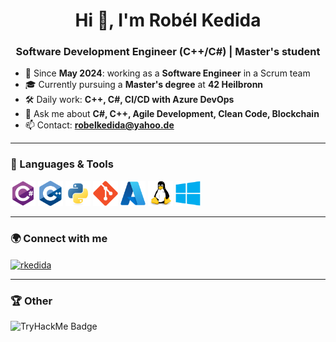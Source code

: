 <h1 align="center">Hi 👋, I'm Robél Kedida</h1>
<h3 align="center">Software Development Engineer (C++/C#) | Master's student</h3>

- 💼 Since **May 2024**: working as a **Software Engineer** in a Scrum team  
- 🎓 Currently pursuing a **Master's degree** at **42 Heilbronn**  
- 🛠️ Daily work: **C++, C#, CI/CD with Azure DevOps**  
- 💬 Ask me about **C#, C++, Agile Development, Clean Code, Blockchain**  
- 📫 Contact: **robelkedida@yahoo.de**

---

<h3 align="left">🔧 Languages & Tools</h3>
<p align="left">
  <img src="https://raw.githubusercontent.com/devicons/devicon/master/icons/csharp/csharp-original.svg" alt="csharp" width="40" height="40"/>
  <img src="https://raw.githubusercontent.com/devicons/devicon/master/icons/cplusplus/cplusplus-original.svg" alt="cplusplus" width="40" height="40"/>
  <img src="https://raw.githubusercontent.com/devicons/devicon/master/icons/python/python-original.svg" alt="python" width="40" height="40"/>
  <img src="https://raw.githubusercontent.com/devicons/devicon/master/icons/git/git-original.svg" alt="git" width="40" height="40"/>
  <img src="https://raw.githubusercontent.com/devicons/devicon/master/icons/azure/azure-original.svg" alt="azure" width="40" height="40"/>
  <img src="https://raw.githubusercontent.com/devicons/devicon/master/icons/linux/linux-original.svg" alt="linux" width="40" height="40"/>
  <img src="https://raw.githubusercontent.com/devicons/devicon/master/icons/windows8/windows8-original.svg" alt="windows" width="40" height="40"/>
</p>

---

<h3 align="left">🌍 Connect with me</h3>
<p align="left">
<a href="https://linkedin.com/in/rkedida" target="blank"><img align="center" src="https://raw.githubusercontent.com/rahuldkjain/github-profile-readme-generator/master/src/images/icons/Social/linked-in-alt.svg" alt="rkedida" height="30" width="40" /></a>
</p>

---

<h3 align="left">🏆 Other</h3>
<img src="https://tryhackme-badges.s3.amazonaws.com/K3D1D4.png" alt="TryHackMe Badge">
